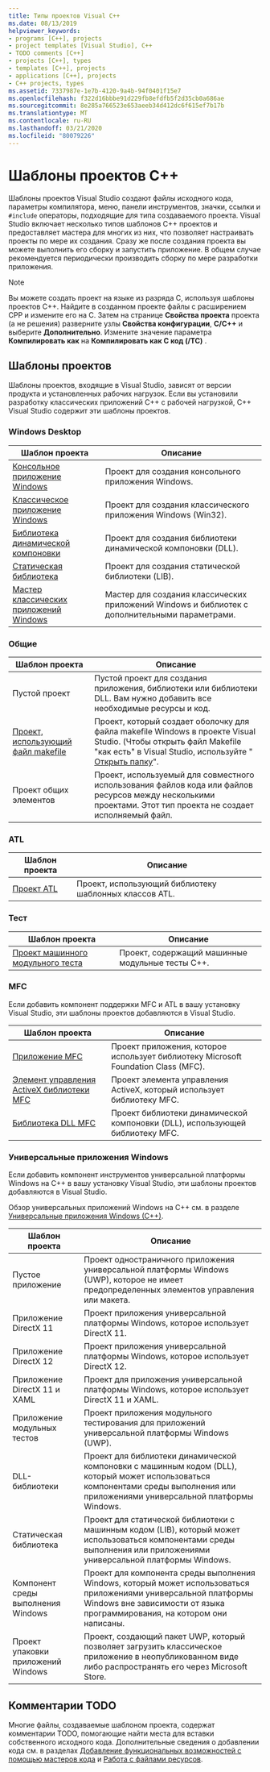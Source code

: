 ```yaml
---
title: Типы проектов Visual C++
ms.date: 08/13/2019
helpviewer_keywords:
- programs [C++], projects
- project templates [Visual Studio], C++
- TODO comments [C++]
- projects [C++], types
- templates [C++], projects
- applications [C++], projects
- C++ projects, types
ms.assetid: 7337987e-1e7b-4120-9a4b-94f0401f15e7
ms.openlocfilehash: f322d16bbbe91d229fb8efdfb5f2d35cb0a686ae
ms.sourcegitcommit: 8e285a766523e653aeeb34d412dc6f615ef7b17b
ms.translationtype: MT
ms.contentlocale: ru-RU
ms.lasthandoff: 03/21/2020
ms.locfileid: "80079226"
---
```

# <a name="c-project-templates"></a>Шаблоны проектов С++

Шаблоны проектов Visual Studio создают файлы исходного кода, параметры компилятора, меню, панели инструментов, значки, ссылки и `#include` операторы, подходящие для типа создаваемого проекта. Visual Studio включает несколько типов шаблонов C++ проектов и предоставляет мастера для многих из них, что позволяет настраивать проекты по мере их создания. Сразу же после создания проекта вы можете выполнить его сборку и запустить приложение. В общем случае рекомендуется периодически производить сборку по мере разработки приложения.

> [!NOTE]
> Вы можете создать проект на языке из разряда C, используя шаблоны проектов C++. Найдите в созданном проекте файлы с расширением CPP и измените его на C. Затем на странице **Свойства проекта** проекта (а не решения) разверните узлы **Свойства конфигурации**, **C/C++** и выберите **Дополнительно**. Измените значение параметра **Компилировать как** на **Компилировать как C код (/TC)** .

## <a name="project-templates"></a>Шаблоны проектов

Шаблоны проектов, входящие в Visual Studio, зависят от версии продукта и установленных рабочих нагрузок. Если вы установили разработку классических приложений C++ с рабочей нагрузкой, C++ Visual Studio содержит эти шаблоны проектов.

### <a name="windows-desktop"></a>Windows Desktop

|Шаблон проекта|Описание|
|----------------------|-----------------------------|
|[Консольное приложение Windows](../../windows/creating-a-console-application.md)|Проект для создания консольного приложения Windows.|
|[Классическое приложение Windows](../../windows/walkthrough-creating-windows-desktop-applications-cpp.md)|Проект для создания классического приложения Windows (Win32).|
|[Библиотека динамической компоновки](../walkthrough-creating-and-using-a-dynamic-link-library-cpp.md)|Проект для создания библиотеки динамической компоновки (DLL).|
|[Статическая библиотека](../../windows/walkthrough-creating-and-using-a-static-library-cpp.md)|Проект для создания статической библиотеки (LIB).|
|[Мастер классических приложений Windows](../../windows/windows-desktop-wizard.md)|Мастер для создания классических приложений Windows и библиотек с дополнительными параметрами.|

### <a name="general"></a>Общие

|Шаблон проекта|Описание|
|----------------------|-----------------------------|
|Пустой проект|Пустой проект для создания приложения, библиотеки или библиотеки DLL. Вам нужно добавить все необходимые ресурсы и код.|
|[Проект, использующий файл makefile](creating-a-makefile-project.md)|Проект, который создает оболочку для файла makefile Windows в проекте Visual Studio. (Чтобы открыть файл Makefile "как есть" в Visual Studio, используйте " [Открыть папку](../open-folder-projects-cpp.md)".|
|Проект общих элементов|Проект, используемый для совместного использования файлов кода или файлов ресурсов между несколькими проектами. Этот тип проекта не создает исполняемый файл.|

### <a name="atl"></a>ATL

|Шаблон проекта|Описание|
|----------------------|-----------------------------|
|[Проект ATL](../../atl/reference/creating-an-atl-project.md)|Проект, использующий библиотеку шаблонных классов ATL.|

### <a name="test"></a>Тест

|Шаблон проекта|Описание|
|----------------------|-----------------------------|
|[Проект машинного модульного теста](/visualstudio/test/writing-unit-tests-for-c-cpp-with-the-microsoft-unit-testing-framework-for-cpp)|Проект, содержащий машинные модульные тесты C++.|

### <a name="mfc"></a>MFC

Если добавить компонент поддержки MFC и ATL в вашу установку Visual Studio, эти шаблоны проектов добавляются в Visual Studio.

|Шаблон проекта|Описание|
|----------------------|-----------------------------|
|[Приложение MFC](../../mfc/reference/creating-an-mfc-application.md)|Проект приложения, которое использует библиотеку Microsoft Foundation Class (MFC).|
|[Элемент управления ActiveX библиотеки MFC](../../mfc/reference/creating-an-mfc-activex-control.md)|Проект элемента управления ActiveX, который использует библиотеку MFC.|
|[Библиотека DLL MFC](../../mfc/reference/creating-an-mfc-dll-project.md)|Проект библиотеки динамической компоновки (DLL), использующей библиотеку MFC.|

### <a name="windows-universal-apps"></a>Универсальные приложения Windows

Если добавить компонент инструментов универсальной платформы Windows на C++ в вашу установку Visual Studio, эти шаблоны проектов добавляются в Visual Studio.

Обзор универсальных приложений Windows на C++ см. в разделе [Универсальные приложения Windows (C++)](../../cppcx/universal-windows-apps-cpp.md).

|Шаблон проекта|Описание|
|----------------------|-----------------------------|
|Пустое приложение|Проект одностраничного приложения универсальной платформы Windows (UWP), которое не имеет предопределенных элементов управления или макета.|
|Приложение DirectX 11|Проект приложения универсальной платформы Windows, которое использует DirectX 11.|
|Приложение DirectX 12|Проект приложения универсальной платформы Windows, которое использует DirectX 12.|
|Приложение DirectX 11 и XAML|Проект для приложения универсальной платформы Windows, которое использует DirectX 11 и XAML.|
|Приложение модульных тестов|Проект приложения модульного тестирования для приложений универсальной платформы Windows (UWP).|
|DLL-библиотеки|Проект для библиотеки динамической компоновки с машинным кодом (DLL), который может использоваться компонентами среды выполнения или приложениями универсальной платформы Windows.|
|Статическая библиотека|Проект для статической библиотеки с машинным кодом (LIB), который может использоваться компонентами среды выполнения или приложениями универсальной платформы Windows.|
|Компонент среды выполнения Windows|Проект для компонента среды выполнения Windows, который может использоваться приложениями универсальной платформы Windows вне зависимости от языка программирования, на котором они написаны.|
|Проект упаковки приложений Windows|Проект, создающий пакет UWP, который позволяет загрузить классическое приложение в неопубликованном виде либо распространять его через Microsoft Store.|

## <a name="todo-comments"></a>Комментарии TODO

Многие файлы, создаваемые шаблоном проекта, содержат комментарии TODO, помогающие найти места для вставки собственного исходного кода. Дополнительные сведения о добавлении кода см. в разделах [Добавление функциональных возможностей с помощью мастеров кода](../../ide/adding-functionality-with-code-wizards-cpp.md) и [Работа с файлами ресурсов](../../windows/working-with-resource-files.md).
